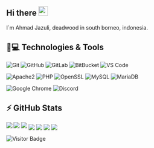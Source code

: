 ## Hi there <img src="https://media.giphy.com/media/hvRJCLFzcasrR4ia7z/giphy.gif" width="25px"></a>

I´m Ahmad Jazuli, deadwood in south borneo, indonesia.

## 🚀💻 Technologies & Tools

  ![Git](https://img.shields.io/badge/-Git-black?style=flat-square&logo=git)
  ![GitHub](https://img.shields.io/badge/-GitHub-181717?style=flat-square&logo=github)
  ![GitLab](https://img.shields.io/badge/-GitLab-FCA121?style=flat-square&logo=gitlab)
  ![BitBucket](https://img.shields.io/badge/-BitBucket-darkblue?style=flat-square&logo=bitbucket)
  ![VS Code](https://img.shields.io/badge/-VS%20Code-007ACC?style=flat-square&logo=visual-studio-code)
  
  ![Apache2](https://img.shields.io/badge/Apache2-black?style=flat-square&logo=apache)
  ![PHP](https://img.shields.io/badge/PHP-black?style=flat-square&logo=php)
  ![OpenSSL](https://img.shields.io/badge/OpenSSL-black?style=flat-square&logo=openssl)
  ![MySQL](https://img.shields.io/badge/-MySQL-black?style=flat-square&logo=mysql)
  ![MariaDB](https://img.shields.io/badge/MariaDB-black?style=flat-square&logo=mariadb)

  ![Google Chrome](https://img.shields.io/badge/Chrome-black?style=flat-square&logo=google-chrome)
  ![Discord](https://img.shields.io/badge/Discord-black?style=flat-square&logo=discord)


## ⚡ GitHub Stats

<img align="left" src="https://github-readme-stats.vercel.app/api?username=ahmdjazuli&show_icons=true&count_private=true&theme=gruvbox" />
<img src="https://github-readme-stats.vercel.app/api/top-langs/?username=ahmdjazuli&layout=compact&count_private=true&theme=gruvbox" />
<img src="https://github-readme-stats.vercel.app/api/wakatime?username=ahmdjazuli&theme=gruvbox" />  
<a href="https://github.com/ahmdjazuli/Android-Room-Database-Backup" target="_blank"><img align="center" src="https://github-readme-stats.vercel.app/api/pin/?username=ahmdjazuli&repo=Android-Room-Database-Backup&theme=gruvbox""></a>
<a href="https://github.com/ahmdjazuli/Stundenplan" target="_blank"><img align="center" src="https://github-readme-stats.vercel.app/api/pin/?username=ahmdjazuli&repo=Stundenplan&theme=gruvbox""></a>
<a href="https://github.com/ahmdjazuli/traefik-ssl-certificate-exporter" target="_blank"><img align="center" src="https://github-readme-stats.vercel.app/api/pin/?username=ahmdjazuli&repo=traefik-ssl-certificate-exporter&theme=gruvbox""></a>
<a href="https://github.com/ahmdjazuli/logstash-pipelines" target="_blank"><img align="center" src="https://github-readme-stats.vercel.app/api/pin/?username=ahmdjazuli&repo=logstash-pipelines&theme=gruvbox""></a>  

![Visitor Badge](https://visitor-badge.laobi.icu/badge?page_id=ahmdjazuli.ahmdjazuli)
